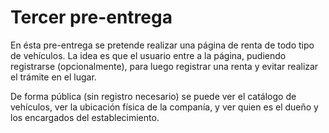 # Tercer pre-entrega

En ésta pre-entrega se pretende realizar una página de renta de todo tipo de vehículos.
La idea es que el usuario entre a la página, pudiendo registrarse (opcionalmente), para luego registrar una renta y evitar realizar el trámite en el lugar.

De forma pública (sin registro necesario) se puede ver el catálogo de vehículos, ver la ubicación física de la companía, y ver quien es el dueño y los encargados del establecimiento.